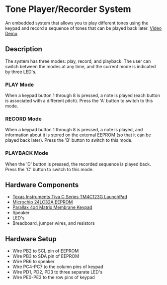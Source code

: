 # Tone Player/Recorder System
An embedded system that allows you to play different tones using the keypad and record a sequence of tones that can be played back later.
[Video Demo](https://youtu.be/ymebTnf5Pa0)

## Description
The system has three modes: play, record, and playback. The user can switch between the modes at any time, and the current mode is indicated by three LED's.

### PLAY Mode
When a keypad button 1 through 8 is pressed, a note is played (each button is associated with a different pitch). Press the 'A' button to switch to this mode.

### RECORD Mode
When a keypad button 1 through 8 is pressed, a note is played, and information about it is stored on the external EEPROM (so that it can be played back later). Press the 'B' button to switch to this mode.

### PLAYBACK Mode
When the 'D' button is pressed, the recorded sequence is played back. Press the 'C' button to switch to this mode.

## Hardware Components
- [Texas Instruments Tiva C Series TM4C123G LaunchPad](https://www.ti.com/tool/EK-TM4C123GXL)
- [Microchip 24LC32A EEPROM](https://www.microchip.com/en-us/product/24lc32a)
- [Parallax 4x4 Matrix Membrane Keypad](https://www.parallax.com/product/4x4-matrix-membrane-keypad/)
- Speaker
- LED's
- Breadboard, jumper wires, and resistors

## Hardware Setup
- Wire PB2 to SCL pin of EEPROM
- Wire PB3 to SDA pin of EEPROM
- Wire PB6 to speaker
- Wire PC4-PC7 to the column pins of keypad
- Wire PD1, PD2, PD3 to three separate LED's
- Wire PE0-PE3 to the row pins of keypad
